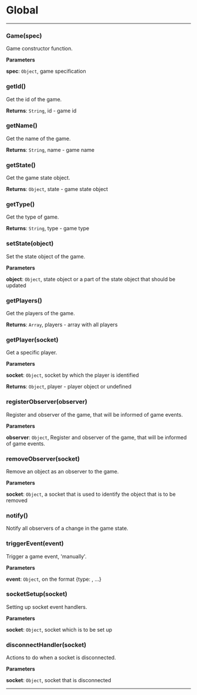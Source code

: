 # Global





* * *

### Game(spec) 

Game constructor function.

**Parameters**

**spec**: `Object`, game specification



### getId() 

Get the id of the game.

**Returns**: `String`, id - game id


### getName() 

Get the name of the game.

**Returns**: `String`, name - game name


### getState() 

Get the game state object.

**Returns**: `Object`, state - game state object


### getType() 

Get the type of game.

**Returns**: `String`, type - game type


### setState(object) 

Set the state object of the game.

**Parameters**

**object**: `Object`, state object or a part of the state object that should be updated



### getPlayers() 

Get the players of the game.

**Returns**: `Array`, players - array with all players


### getPlayer(socket) 

Get a specific player.

**Parameters**

**socket**: `Object`, socket by which the player is identified

**Returns**: `Object`, player - player object or undefined


### registerObserver(observer) 

Register and observer of the game, that will be informed of game events.

**Parameters**

**observer**: `Object`, Register and observer of the game, that will be informed of game events.



### removeObserver(socket) 

Remove an object as an observer to the game.

**Parameters**

**socket**: `Object`, a socket that is used to identify the object that is to be removed



### notify() 

Notify all observers of a change in the game state.



### triggerEvent(event) 

Trigger a game event, 'manually'.

**Parameters**

**event**: `Object`, on the format {type: <event type>, ...}



### socketSetup(socket) 

Setting up socket event handlers.

**Parameters**

**socket**: `Object`, socket which is to be set up



### disconnectHandler(socket) 

Actions to do when a socket is disconnected.

**Parameters**

**socket**: `Object`, socket that is disconnected




* * *










